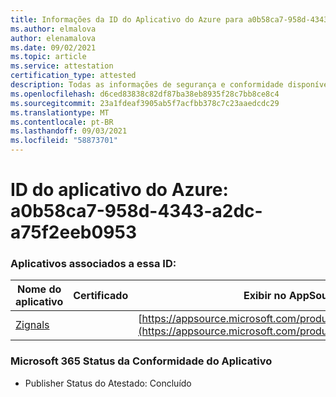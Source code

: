 ```yaml
---
title: Informações da ID do Aplicativo do Azure para a0b58ca7-958d-4343-a2dc-a75f2eeb0953
ms.author: elmalova
author: elenamalova
ms.date: 09/02/2021
ms.topic: article
ms.service: attestation
certification_type: attested
description: Todas as informações de segurança e conformidade disponíveis para a0b58ca7-958d-4343-a2dc-a75f2eeb0953.
ms.openlocfilehash: d6ced83838c82df87ba38eb8935f28c7bb8ce8c4
ms.sourcegitcommit: 23a1fdeaf3905ab5f7acfbb378c7c23aaedcdc29
ms.translationtype: MT
ms.contentlocale: pt-BR
ms.lasthandoff: 09/03/2021
ms.locfileid: "58873701"
---
```

# <a name="azure-app-id-a0b58ca7-958d-4343-a2dc-a75f2eeb0953"></a>ID do aplicativo do Azure: a0b58ca7-958d-4343-a2dc-a75f2eeb0953


### <a name="apps-associated-with-this-id"></a>Aplicativos associados a essa ID:
| **Nome do aplicativo** | **Certificado** | **Exibir no AppSource** |
|--------------|---------------|-----------------------|
| [Zignals](https://docs.microsoft.com/microsoft-365-app-certification/forward/WA200003201) |  | [https://appsource.microsoft.com/product/office/WA200003201](https://appsource.microsoft.com/product/office/WA200003201) |

### <a name="microsoft-365-app-compliance-status"></a>Microsoft 365 Status da Conformidade do Aplicativo
- Publisher Status do Atestado: Concluído
